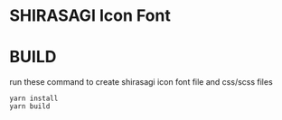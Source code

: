 SHIRASAGI Icon Font
===

# BUILD

run these command to create shirasagi icon font file and css/scss files

~~~
yarn install
yarn build
~~~
